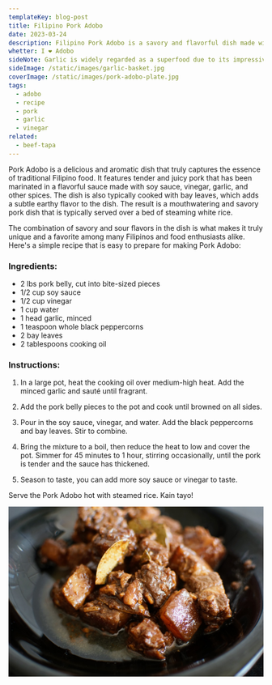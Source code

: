 ```yaml
---
templateKey: blog-post
title: Filipino Pork Adobo
date: 2023-03-24
description: Filipino Pork Adobo is a savory and flavorful dish made with tender pork marinatedand cooked in a soy sauce and vinegar-based sauce, and lots of garlic...
whetter: I ❤️ Adobo
sideNote: Garlic is widely regarded as a superfood due to its impressive nutrient profile and numerous health benefits. Packed with vitamin C, vitamin B6, and manganese, as well as trace amounts of other minerals like calcium and potassium, garlic is a highly nutritious food. It also contains sulfur compounds, which have been linked to various health benefits such as reducing inflammation, lowering blood pressure, and improving heart health. In addition, some studies suggest that garlic may have anti-cancer properties and can boost the immune system. All of these factors make garlic a highly beneficial addition to a healthy diet.
sideImage: /static/images/garlic-basket.jpg
coverImage: /static/images/pork-adobo-plate.jpg
tags:
  - adobo
  - recipe
  - pork
  - garlic
  - vinegar
related: 
  - beef-tapa
---
```


Pork Adobo is a delicious and aromatic dish that truly captures the essence of traditional Filipino food. It features tender and juicy pork that has been marinated in a flavorful sauce made with soy sauce, vinegar, garlic, and other spices. The dish is also typically cooked with bay leaves, which adds a subtle earthy flavor to the dish. The result is a mouthwatering and savory pork dish that is typically served over a bed of steaming white rice. 

The combination of savory and sour flavors in the dish is what makes it truly unique and a favorite among many Filipinos and food enthusiasts alike. Here's a simple recipe that is easy to prepare for making Pork Adobo:

### Ingredients:

- 2 lbs pork belly, cut into bite-sized pieces
- 1/2 cup soy sauce
- 1/2 cup vinegar
- 1 cup water
- 1 head garlic, minced
- 1 teaspoon whole black peppercorns
- 2 bay leaves
- 2 tablespoons cooking oil

### Instructions:

1. In a large pot, heat the cooking oil over medium-high heat. Add the minced garlic and sauté until fragrant.

2. Add the pork belly pieces to the pot and cook until browned on all sides.

3. Pour in the soy sauce, vinegar, and water. Add the black peppercorns and bay leaves. Stir to combine.

4. Bring the mixture to a boil, then reduce the heat to low and cover the pot. Simmer for 45 minutes to 1 hour, stirring occasionally, until the pork is tender and the sauce has thickened.

5. Season to taste, you can add more soy sauce or vinegar to taste.

Serve the Pork Adobo hot with steamed rice. Kain tayo!

![Pork Adobo](/static/images/pork-adobo-plate-02.jpg)

